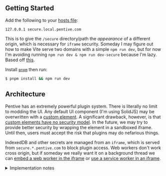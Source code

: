 ## Getting Started

Add the following to your [hosts file](https://www.howtogeek.com/howto/27350/beginner-geek-how-to-edit-your-hosts-file/):

```
127.0.0.1 secure.local.pentive.com
```

This is to give the `/secure` directory/path the _appearance_ of a different origin, which is necessary for `iframe` security. Someday I may figure out how to make Vite serve two domains with a simple `npm run dev`, but for now I'm avoiding running `npm run dev & npm run dev-secure` because I'm lazy. Based off [this](https://www.gosink.in/vue-js-how-to-handle-multiple-subdomains-on-a-single-app/).

Install [`pnpm`](https://pnpm.io/) then run:

```bash
$ pnpm install && npm run dev
```

## Architecture

Pentive has an extremely powerful plugin system. There is literally no limit to modding the UI. Any default UI component (I'm using SolidJS) may be overwritten with a [custom element](https://developer.mozilla.org/en-US/docs/Web/Web_Components/Using_custom_elements). A significant drawback, however, is that [custom elements have no security model](https://stackoverflow.com/q/45282601). In the future, we may try to provide better security by wrapping the element in a sandboxed iframe. Until then, users must accept the risk that plugins may do nefarious things.

IndexedDB and other secrets are managed from an `iframe`, which is served from `secure.*.pentive.com` to block plugin access. Web workers don't work cross origin, but if someday we really want it on a background thread we can [embed a web worker in the iframe](https://stackoverflow.com/a/22151285) or [use a service worker in an iframe](https://stackoverflow.com/a/31883194).

<details>
  <summary>Implementation notes</summary>

[This](https://github.com/GoogleChromeLabs/comlink-loader) may be useful if/when we start using web workers.
[1](https://advancedweb.hu/how-to-use-async-await-with-postmessage/), [2](https://github.com/Aaronius/penpal), or [3](https://github.com/dollarshaveclub/postmate) may be useful alternatives if Comlink does't suit our needs. Comlink was chosen because it had a nice TypeScript API.

</details>
